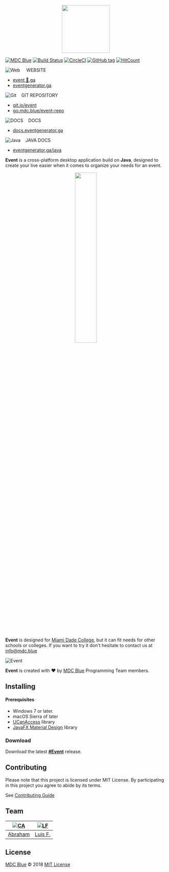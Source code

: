 <p align="center">
  <img src="https://eventgenerator.ga/assets/images/logo.png" width="150px">
</p>

[![MDC Blue](https://mdc.blue/badge.svg)](https://github.com/mdcblue)
[![Build Status](https://img.shields.io/travis/MDCblue/event.svg?logo=travis)](https://travis-ci.org/MDCblue/event)
[![CircleCI](https://circleci.com/gh/MDCblue/event.svg?style=svg&circle-token=9e0b94449621dc7622993c997eca7dd8b9a03aba)](https://circleci.com/gh/MDCblue/event)
[![GitHub tag](https://img.shields.io/github/tag/mdcblue/event.svg?style=flat-square)](https://github.com/MDCblue/event/releases/latest)
[![HitCount](http://hits.dwyl.io/mdcblue/event.svg)](http://hits.dwyl.io/mdcblue/event)


![Web](https://png.icons8.com/ios/16/000000/geography-filled.png) &nbsp; &nbsp; WEBSITE
- [event 🚀.ga](http://event🚀.ga)
- [eventgenerator.ga](https://eventgenerator.ga)

![Git](https://png.icons8.com/color/22/000000/git.png) &nbsp;&nbsp; GIT REPOSITORY

- [git.io/event](https://git.io/event)
- [go.mdc.blue/event-repo](https://go.mdc.blue/event-repo)

![DOCS](https://png.icons8.com/color/22/000000/new-document.png) &nbsp;&nbsp; DOCS

- [docs.eventgenerator.ga](https://docs.eventgenerator.ga)

![Java](https://png.icons8.com/color/22/000000/java-coffee-cup-logo.png) &nbsp;&nbsp; JAVA DOCS

- [eventgenerator.ga/java](https://eventgenerator.ga/java)

**Event** is a cross-platform desktop application build on **Java**, designed to create your live easier when it comes to organize your needs for an event.

<p align="center"><img src="https://cdn.shpe.ga/miami-dade-college.png" width="37%"></p>

**Event** is designed for [Miami Dade College](http://mdc.edu), but it can fit needs for other schools or colleges. If you want to try it don't hesitate to contact us at [info@mdc.blue](mailto:info@mdc.blue)

![Event](https://eventgenerator.ga/assets/images/desktop.png)

**Event** is created with ❤️ by [MDC Blue](https://mdc.blue) Programming Team members.

## Installing

#### Prerequisites

* Windows 7 or later.
* macOS Sierra of later
* [UCanAccess](http://ucanaccess.sourceforge.net/site.html) library
* [JavaFX Material Design](http://www.jfoenix.com/) library

### Download

Download the latest [**\#Event**](https://eventgenerator.ga/#download-section) release.

## Contributing

Please note that this project is licensed under MIT License. By participating in this project you agree to abide by its terms.

See [Contributing Guide](https://github.com/MDCblue/event/blob/master/.github/contribution-guidelines.md)

## Team

|[![CA](https://avatars3.githubusercontent.com/u/21347264?s=50&v=4)](https://github.com/19cah)|[![LF](https://avatars3.githubusercontent.com/u/34631500?s=50&v=4)](https://github.com/LuisRobaina)|
| --- | --- |
|[Abraham](https://github.com/19cah) | [Luis F.](https://github.com/LuisRobaina) |

## License

[MDC Blue](https://github.com/MDCblue) © 2018 [MIT License](https://github.com/MDCblue/event/blob/master/LICENSE)
